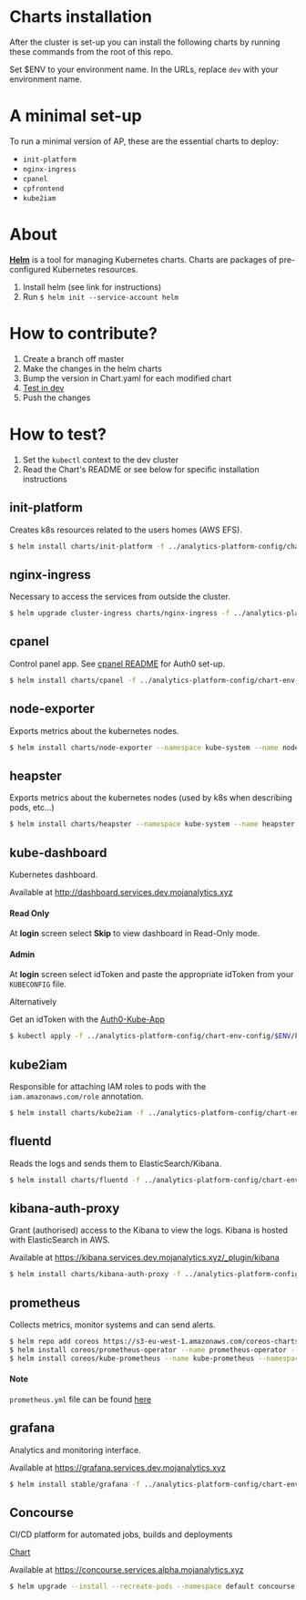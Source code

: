# Charts installation

After the cluster is set-up you can install the following charts
by running these commands from the root of this repo.

Set $ENV to your environment name. In the URLs, replace `dev` with your environment name.

# A minimal set-up

To run a minimal version of AP, these are the essential charts to deploy:
* `init-platform`
* `nginx-ingress`
* `cpanel`
* `cpfrontend`
* `kube2iam`

# About

**[Helm](https://github.com/kubernetes/helm)** is a tool for managing Kubernetes charts. Charts are packages of pre-configured Kubernetes resources.

1. Install helm (see link for instructions)
2. Run `$ helm init --service-account helm`

# How to contribute?

1. Create a branch off master
2. Make the changes in the helm charts
3. Bump the version in Chart.yaml for each modified chart
4. [Test in dev](#how-to-test)
5. Push the changes


# How to test?

1. Set the `kubectl` context to the dev cluster
2. Read the Chart's README or see below for specific installation instructions


## init-platform

Creates k8s resources related to the users homes (AWS EFS).

```bash
$ helm install charts/init-platform -f ../analytics-platform-config/chart-env-config/$ENV/init-platform.yml --namespace default --name init-platform
```

## nginx-ingress

Necessary to access the services from outside the cluster.

```bash
$ helm upgrade cluster-ingress charts/nginx-ingress -f ../analytics-platform-config/chart-env-config/$ENV/nginx-ingress.yml --namespace default --install
```

## cpanel

Control panel app. See [cpanel README](cpanel/README.md) for Auth0 set-up.

```bash
$ helm install charts/cpanel -f ../analytics-platform-config/chart-env-config/$ENV/cpanel.yml --name cpanel-master
```

## node-exporter

Exports metrics about the kubernetes nodes.

```bash
$ helm install charts/node-exporter --namespace kube-system --name node-metrics
```


## heapster

Exports metrics about the kubernetes nodes (used by k8s when describing pods, etc...)

```bash
$ helm install charts/heapster --namespace kube-system --name heapster
```


## kube-dashboard

Kubernetes dashboard.

Available at http://dashboard.services.dev.mojanalytics.xyz

#### Read Only

At __login__ screen select __Skip__ to view dashboard in Read-Only mode.  

#### Admin 

At __login__ screen select idToken and paste the appropriate idToken from your `KUBECONFIG` file. 

Alternatively 

Get an idToken with the [Auth0-Kube-App](https://quay.io/repository/mojanalytics/auth0-golang-kube-app)

```bash
$ kubectl apply -f ../analytics-platform-config/chart-env-config/$ENV/kube-dashboard.yml
```


## kube2iam

Responsible for attaching IAM roles to pods with the `iam.amazonaws.com/role`
annotation.


```bash
$ helm install charts/kube2iam -f ../analytics-platform-config/chart-env-config/$ENV/kube2iam.yml --namespace default --name kube2iam
```


## fluentd

Reads the logs and sends them to ElasticSearch/Kibana.

```bash
$ helm install charts/fluentd -f ../analytics-platform-config/chart-env-config/$ENV/fluentd.yml --namespace kube-system --name cluster-logging
```


## kibana-auth-proxy

Grant (authorised) access to the Kibana to view the logs. Kibana is hosted with ElasticSearch in AWS.

Available at https://kibana.services.dev.mojanalytics.xyz/_plugin/kibana

```bash
$ helm install charts/kibana-auth-proxy -f ../analytics-platform-config/chart-env-config/$ENV/kibana.yml --namespace kube-system --name cluster-logviewer
```


## prometheus

Collects metrics, monitor systems and can send alerts.

```bash
$ helm repo add coreos https://s3-eu-west-1.amazonaws.com/coreos-charts/stable/
$ helm install coreos/prometheus-operator --name prometheus-operator --namespace monitoring
$ helm install coreos/kube-prometheus --name kube-prometheus --namespace monitoring -f analytics-platform-config/chart-env-config/{env}/prometheus.yml
```
#### Note
`prometheus.yml` file can be found [here](https://github.com/ministryofjustice/analytics-platform-config/tree/master/chart-env-config)

## grafana

Analytics and monitoring interface.

Available at https://grafana.services.dev.mojanalytics.xyz

```bash
$ helm install stable/grafana -f ../analytics-platform-config/chart-env-config/$ENV/grafana.yml --namespace kube-system --name cluster-monitoring
```

## Concourse

CI/CD platform for automated jobs, builds and deployments

[Chart](https://github.com/kubernetes/charts/tree/master/stable/concourse)

Available at https://concourse.services.alpha.mojanalytics.xyz

```bash
$ helm upgrade --install --recreate-pods --namespace default concourse stable/concourse --values analytics-platform-config/chart-env-config/alpha/concourse.yaml
```
